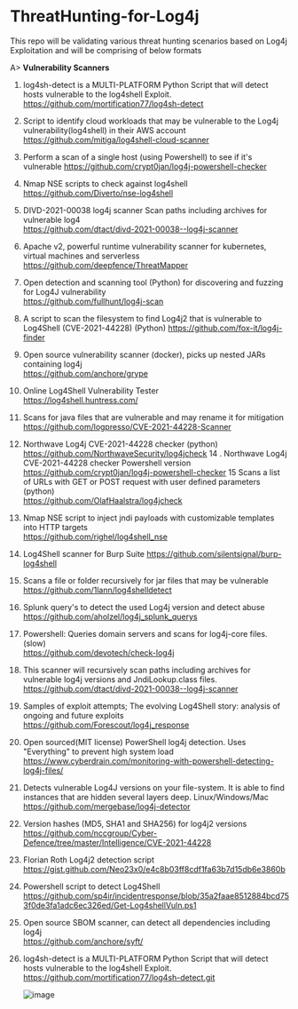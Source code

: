 # ThreatHunting-for-Log4j
This repo will be validating various threat hunting scenarios based on Log4j Exploitation and will be comprising of below formats

A> **Vulnerability Scanners**

1. log4sh-detect is a MULTI-PLATFORM Python Script that will detect hosts vulnerable to the log4shell Exploit.	
	https://github.com/mortification77/log4sh-detect
2. Script to identify cloud workloads that may be vulnerable to the Log4j vulnerability(log4shell) in their AWS account	
	https://github.com/mitiga/log4shell-cloud-scanner
4. Perform a scan of a single host (using Powershell) to see if it's vulnerable	
	https://github.com/crypt0jan/log4j-powershell-checker
5. Nmap NSE scripts to check against log4shell	
	https://github.com/Diverto/nse-log4shell
6. DIVD-2021-00038 log4j scanner Scan paths including archives for vulnerable log4	
	https://github.com/dtact/divd-2021-00038--log4j-scanner
7. Apache v2, powerful runtime vulnerability scanner for kubernetes, virtual machines and serverless	
	https://github.com/deepfence/ThreatMapper
8. Open detection and scanning tool (Python) for discovering and fuzzing for Log4J vulnerability	
	https://github.com/fullhunt/log4j-scan
9. A script to scan the filesystem to find Log4j2 that is vulnerable to Log4Shell (CVE-2021-44228) (Python)	
	https://github.com/fox-it/log4j-finder
10. Open source vulnerability scanner (docker), picks up nested JARs containing log4j	
	https://github.com/anchore/grype
11. Online Log4Shell Vulnerability Tester	
	https://log4shell.huntress.com/
12. Scans for java files that are vulnerable and may rename it for mitigation	
	https://github.com/logpresso/CVE-2021-44228-Scanner
13. Northwave Log4j CVE-2021-44228 checker (python)	
	https://github.com/NorthwaveSecurity/log4jcheck
14 . Northwave Log4j CVE-2021-44228 checker Powershell version	
	https://github.com/crypt0jan/log4j-powershell-checker
15 Scans a list of URLs with GET or POST request with user defined parameters (python)	
	https://github.com/OlafHaalstra/log4jcheck
16. Nmap NSE script to inject jndi payloads with customizable templates into HTTP targets	
	https://github.com/righel/log4shell_nse
17. Log4Shell scanner for Burp Suite
	https://github.com/silentsignal/burp-log4shell
18. Scans a file or folder recursively for jar files that may be vulnerable
	https://github.com/1lann/log4shelldetect
19. Splunk query's to detect the used Log4j version and detect abuse	
	https://github.com/aholzel/log4j_splunk_querys
20. Powershell: Queries domain servers and scans for log4j-core files. (slow)	
	https://github.com/devotech/check-log4j
21. This scanner will recursively scan paths including archives for vulnerable log4j versions and JndiLookup.class files.	
	https://github.com/dtact/divd-2021-00038--log4j-scanner
22. Samples of exploit attempts; The evolving Log4Shell story: analysis of ongoing and future exploits	
	https://github.com/Forescout/log4j_response
23. Open sourced(MIT license) PowerShell log4j detection. Uses "Everything" to prevent high system load	
	https://www.cyberdrain.com/monitoring-with-powershell-detecting-log4j-files/
24. Detects vulnerable Log4J versions on your file-system. It is able to find instances that are hidden several layers deep. Linux/Windows/Mac	
	https://github.com/mergebase/log4j-detector
25. Version hashes (MD5, SHA1 and SHA256) for log4j2 versions	
	https://github.com/nccgroup/Cyber-Defence/tree/master/Intelligence/CVE-2021-44228
26. Florian Roth Log4j2 detection script	
	https://gist.github.com/Neo23x0/e4c8b03ff8cdf1fa63b7d15db6e3860b
27. Powershell script to detect Log4Shell	
	https://github.com/sp4ir/incidentresponse/blob/35a2faae8512884bcd753f0de3fa1adc6ec326ed/Get-Log4shellVuln.ps1
28. Open source SBOM scanner, can detect all dependencies including log4j	
	https://github.com/anchore/syft/
29. log4sh-detect is a MULTI-PLATFORM Python Script that will detect hosts vulnerable to the log4shell Exploit.	
	https://github.com/mortification77/log4sh-detect.git
	
	![image](https://user-images.githubusercontent.com/74747843/149305645-74a1c0f0-bb84-43e0-a900-a560c7dae7fd.png)

